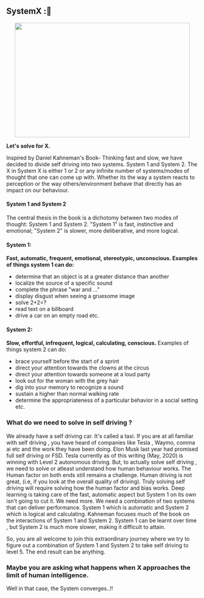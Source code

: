 ##  SystemX ::wrench:

<!-- Alignment options!!!!! -->
<p align="center">
  <img width="460" height="300" src="https://github.com/SystemX-ai/SystemX/blob/master/images/logo.png">
</p>


**Let's solve for X.**

Inspired by Daniel Kahneman's Book- Thinking fast and slow, we have decided to divide self driving into two systems. System 1 and System 2. 
The X in System X is either 1 or 2 or any infinite number of systems/modes of thought that one can come up with. Whether its the way a system reacts to perception or the way others/environment behave that directly has an impact on our 
behaviour. 

#### System 1 and System 2

The central thesis in the book is a dichotomy between two modes of thought: System 1 and System 2.
"System 1" is fast, instinctive and emotional; "System 2" is slower, more deliberative, and more logical.

#### System 1:
**Fast, automatic, frequent, emotional, stereotypic, unconscious. Examples of things system 1 can do:**
- determine that an object is at a greater distance than another
- localize the source of a specific sound
- complete the phrase "war and ..."
- display disgust when seeing a gruesome image
- solve 2+2=?
- read text on a billboard
- drive a car on an empty road etc.

#### System 2:
**Slow, effortful, infrequent, logical, calculating, conscious.**
Examples of things system 2 can do:
- brace yourself before the start of a sprint
- direct your attention towards the clowns at the circus
- direct your attention towards someone at a loud party
- look out for the woman with the grey hair
- dig into your memory to recognize a sound
- sustain a higher than normal walking rate
- determine the appropriateness of a particular behavior in a social setting etc.

### What do we need to solve in self driving ?

We already have a self driving car. It's called a taxi. If you are at all familiar with self driving , you have heard of companies like Tesla , Waymo, comma ai  etc and the work they have been doing. Elon Musk last year had promised full self driving or FSD. Tesla currently as of this writing (May, 2020) is winning  with Level 2 autonomous driving. But, to actually solve self driving  , we need to solve or atleast understand how human behaviour works. The Human factor on both ends still remains a challenge. 
Human driving is not great, (i.e, if you look at the overall quality of driving). Truly solving self driving will require solving how the human factor and bias works. Deep learning is taking care of the fast, automatic aspect but System 1 on its own isn't going to cut it. We need more. We need a combination of two systems
that can deliver performance. System 1 which is automatic and System 2 which is logical and calculating. Kahneman focuses much of the book on the
interactions of System 1 and System 2. System 1 can be learnt over time , but System 2 is much more slower, making it difficult to attain.

So, you are all welcome to join this extraordinary journey where we try to figure out a combination of System 1 and System 2 to take self driving to level 5. The end result can be anything.


### Maybe you are asking what happens when X approaches the limit of human intelligence. 

Well in that case, the System converges..!!
